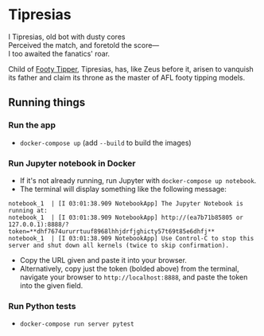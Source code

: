 # Tipresias

I Tipresias, old bot with dusty cores<br>
Perceived the match, and foretold the score—<br>
I too awaited the fanatics' roar.<br>

Child of [Footy Tipper](https://github.com/cfranklin11/footy-tipper), Tipresias, has, like Zeus before it, arisen to vanquish its father and claim its throne as the master of AFL footy tipping models.

## Running things

### Run the app

* `docker-compose up` (add `--build` to build the images)


### Run Jupyter notebook in Docker

* If it's not already running, run Jupyter with `docker-compose up notebook`.
* The terminal will display something like the following message:
```
notebook_1  | [I 03:01:38.909 NotebookApp] The Jupyter Notebook is running at:
notebook_1  | [I 03:01:38.909 NotebookApp] http://(ea7b71b85805 or 127.0.0.1):8888/?token=**dhf7674ururrtuuf8968lhhjdrfjghicty57t69t85e6dhfj**
notebook_1  | [I 03:01:38.909 NotebookApp] Use Control-C to stop this server and shut down all kernels (twice to skip confirmation).
```
* Copy the URL given and paste it into your browser.
* Alternatively, copy just the token (bolded above) from the terminal, navigate your browser to `http://localhost:8888`, and paste the token into the given field.


### Run Python tests

* `docker-compose run server pytest`
